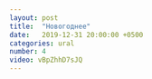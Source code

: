 ```yaml
---
layout: post
title:  "Новогоднее"
date:   2019-12-31 20:00:00 +0500
categories: ural
number: 4
video: vBpZhhD7sJQ
---
```

